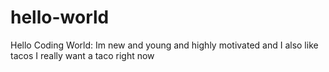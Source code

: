 # hello-world
Hello Coding World:
Im new and young and highly motivated and I also like tacos
I really want a taco right now
